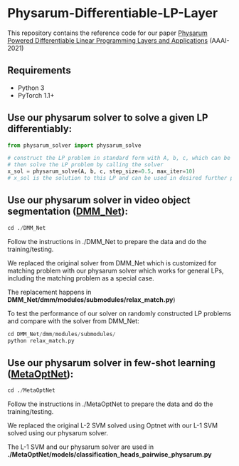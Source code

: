 # Physarum-Differentiable-LP-Layer
This repository contains the reference code for our paper [Physarum Powered Differentiable Linear Programming Layers and Applications](https://ojs.aaai.org/index.php/AAAI/article/view/17081) (AAAI-2021)

## Requirements
* Python 3
* PyTorch 1.1+

## Use our physarum solver to solve a given LP differentiably:
```python
from physarum_solver import physarum_solve

# construct the LP problem in standard form with A, b, c, which can be from either constant or output of some deep network
# then solve the LP problem by calling the solver
x_sol = physarum_solve(A, b, c, step_size=0.5, max_iter=10)
# x_sol is the solution to this LP and can be used in desired further processing
```

## Use our physarum solver in video object segmentation ([DMM_Net](https://github.com/ZENGXH/DMM_Net)):
```python
cd ./DMM_Net
```
Follow the instructions in ./DMM_Net to prepare the data and do the training/testing.
 
We replaced the original solver from DMM_Net which is customized for matching problem with our physarum solver which works for general LPs, including the matching problem as a special case. 

The replacement happens in **DMM_Net/dmm/modules/submodules/relax_match.py**)


To test the performance of our solver on randomly constructed LP problems and compare with the solver from DMM_Net:
```python
cd DMM_Net/dmm/modules/submodules/
python relax_match.py
```

## Use our physarum solver in few-shot learning ([MetaOptNet](https://github.com/zihangm/MetaOptNet)):
```python
cd ./MetaOptNet
```
Follow the instructions in ./MetaOptNet to prepare the data and do the training/testing.

We replaced the original L-2 SVM solved using Optnet with our L-1 SVM solved using our physarum solver. 

The L-1 SVM and our physarum solver are used in **./MetaOptNet/models/classification_heads_pairwise_physarum.py**



